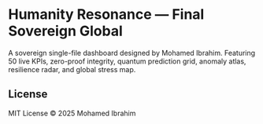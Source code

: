 # Humanity Resonance — Final Sovereign Global

A sovereign single-file dashboard designed by Mohamed Ibrahim.
Featuring 50 live KPIs, zero-proof integrity, quantum prediction grid, anomaly atlas, resilience radar, and global stress map.

## License
MIT License © 2025 Mohamed Ibrahim

